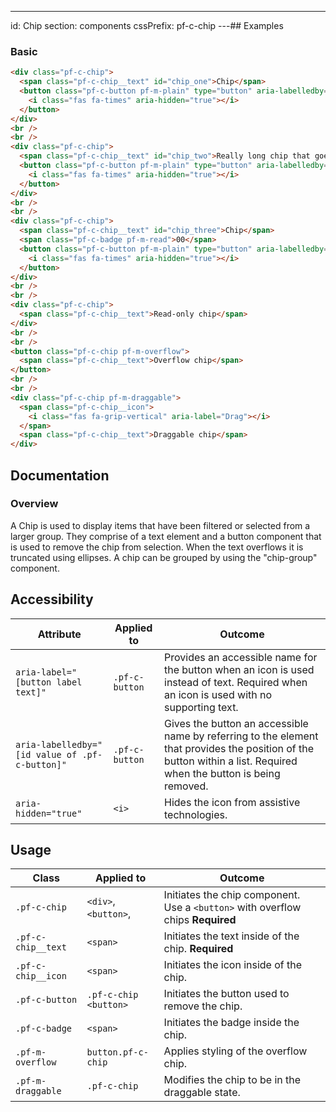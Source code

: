 ---
id: Chip
section: components
cssPrefix: pf-c-chip
---## Examples

### Basic

```html
<div class="pf-c-chip">
  <span class="pf-c-chip__text" id="chip_one">Chip</span>
  <button class="pf-c-button pf-m-plain" type="button" aria-labelledby="remove_chip_one chip_one" aria-label="Remove" id="remove_chip_one">
    <i class="fas fa-times" aria-hidden="true"></i>
  </button>
</div>
<br />
<br />
<div class="pf-c-chip">
  <span class="pf-c-chip__text" id="chip_two">Really long chip that goes on and on</span>
  <button class="pf-c-button pf-m-plain" type="button" aria-labelledby="remove_chip_two chip_two" aria-label="Remove" id="remove_chip_two">
    <i class="fas fa-times" aria-hidden="true"></i>
  </button>
</div>
<br />
<br />
<div class="pf-c-chip">
  <span class="pf-c-chip__text" id="chip_three">Chip</span>
  <span class="pf-c-badge pf-m-read">00</span>
  <button class="pf-c-button pf-m-plain" type="button" aria-labelledby="remove_chip_three chip_three" aria-label="Remove" id="remove_chip_three">
    <i class="fas fa-times" aria-hidden="true"></i>
  </button>
</div>
<br />
<br />
<div class="pf-c-chip">
  <span class="pf-c-chip__text">Read-only chip</span>
</div>
<br />
<br />
<button class="pf-c-chip pf-m-overflow">
  <span class="pf-c-chip__text">Overflow chip</span>
</button>
<br />
<br />
<div class="pf-c-chip pf-m-draggable">
  <span class="pf-c-chip__icon">
    <i class="fas fa-grip-vertical" aria-label="Drag"></i>
  </span>
  <span class="pf-c-chip__text">Draggable chip</span>
</div>
```

## Documentation

### Overview

A Chip is used to display items that have been filtered or selected from a larger group. They comprise of a text element and a button component that is used to remove the chip from selection. When the text overflows it is truncated using ellipses. A chip can be grouped by using the "chip-group" component.

## Accessibility

| Attribute                                      | Applied to     | Outcome                                                                                                                                                            |
| ---------------------------------------------- | -------------- | ------------------------------------------------------------------------------------------------------------------------------------------------------------------ |
| `aria-label="[button label text]"`             | `.pf-c-button` | Provides an accessible name for the button when an icon is used instead of text. Required when an icon is used with no supporting text.                            |
| `aria-labelledby="[id value of .pf-c-button]"` | `.pf-c-button` | Gives the button an accessible name by referring to the element that provides the position of the button within a list. Required when the button is being removed. |
| `aria-hidden="true"`                           | `<i>`          | Hides the icon from assistive technologies.                                                                                                                        |

## Usage

| Class              | Applied to            | Outcome                                                                         |
| ------------------ | --------------------- | ------------------------------------------------------------------------------- |
| `.pf-c-chip`       | `<div>`, `<button>`,  | Initiates the chip component. Use a `<button>` with overflow chips **Required** |
| `.pf-c-chip__text` | `<span>`              | Initiates the text inside of the chip. **Required**                             |
| `.pf-c-chip__icon` | `<span>`              | Initiates the icon inside of the chip.                                          |
| `.pf-c-button`     | `.pf-c-chip <button>` | Initiates the button used to remove the chip.                                   |
| `.pf-c-badge`      | `<span>`              | Initiates the badge inside the chip.                                            |
| `.pf-m-overflow`   | `button.pf-c-chip`    | Applies styling of the overflow chip.                                           |
| `.pf-m-draggable`  | `.pf-c-chip`          | Modifies the chip to be in the draggable state.                                 |
